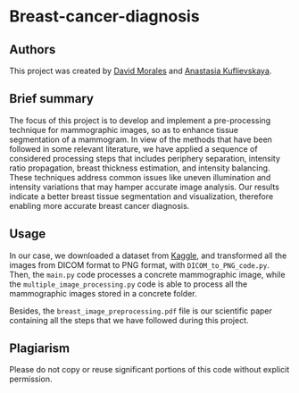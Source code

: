 # Breast-cancer-diagnosis
## Authors
This project was created by [David Morales](https://www.linkedin.com/in/david-morales-361b41282/) and [Anastasia Kuflievskaya](https://www.linkedin.com/in/anastasia-natalie-kuflievskaya-salas-72a309203/).

## Brief summary
The focus of this project is to develop and implement a pre-processing technique for mammographic images, so as to enhance tissue segmentation of a mammogram. In view of the methods that have been followed in some relevant literature, we have applied a sequence of considered processing steps that includes periphery separation, intensity ratio propagation, breast thickness estimation, and intensity balancing. These techniques address common issues like uneven illumination and intensity variations that may hamper accurate image analysis. Our results indicate a better breast tissue segmentation and visualization, therefore enabling more accurate breast cancer diagnosis.

## Usage
In our case, we downloaded a dataset from [Kaggle](https://www.kaggle.com/datasets/tommyngx/inbreast2012), and transformed all the images from DICOM format to PNG format, with `DICOM_to_PNG_code.py`. Then, the `main.py` code processes a concrete mammographic image, while the `multiple_image_processing.py` code is able to process all the mammographic images stored in a concrete folder.

Besides, the `breast_image_preprocessing.pdf` file is our scientific paper containing all the steps that we have followed during this project.

## Plagiarism

Please do not copy or reuse significant portions of this code without explicit permission.